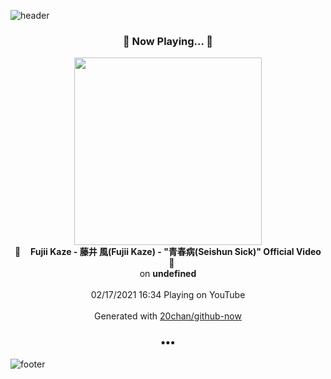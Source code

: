 ![header](https://capsule-render.vercel.app/api?type=wave&height=170&section=header&text=Hi.%20I'm%20SHIFT&fontColor=090707&fontAlignX=45&fontAlignY=65&fontSize=100)

<h3 align="center">🎵 Now Playing... 🎵</h3>
<p align="center">
  <a href="https://www.youtube.com/channel/UCNIy6zQyP7SuLEIaiwymfUA">
    <img width="300" src="https://yt3.ggpht.com/ytc/AAUvwngBdxJTAgTFbZkt4pzjmuvVkQKxLV0EqJtkl_0OBw=s48-c-k-c0x00ffffff-no-rj-mo">
  </a>
  <br>
  🎵&nbsp&nbsp&nbsp <b>Fujii Kaze - 藤井 風(Fujii Kaze) - "青春病(Seishun Sick)" Official Video</b> &nbsp&nbsp&nbsp🎵
  <br>
  on <b>undefined</b>
  
  <br />
  <br />
  02/17/2021 16:34 Playing on YouTube
  <br />
  <br />
  Generated with <a href="https://github.com/20chan/github-now">20chan/github-now</a>
</p>

<h3 align="center">•••</h3>

![footer](https://capsule-render.vercel.app/api?type=wave&height=150&section=footer)
